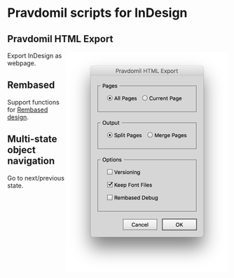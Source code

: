# Pravdomil scripts for InDesign

## Pravdomil HTML Export
[<img src="img/html_export.png" alt="how to video" width="370" height="502" align="right"/>](img/html_export.png)
Export InDesign as webpage.

## Rembased
Support functions for [Rembased design](https://github.com/pravdomil/rembased).

## Multi-state object navigation
Go to next/previous state.
